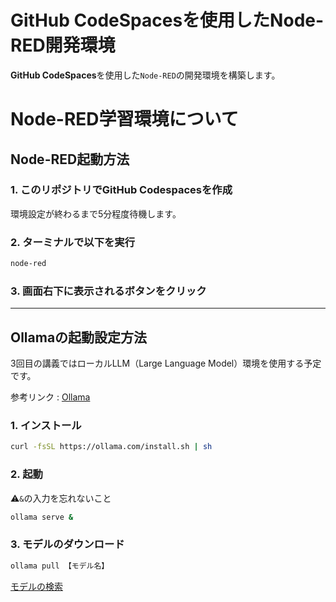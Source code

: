 # GitHub CodeSpacesを使用したNode-RED開発環境

**GitHub CodeSpaces**を使用した`Node-RED`の開発環境を構築します。

# Node-RED学習環境について

## Node-RED起動方法

### 1. このリポジトリでGitHub Codespacesを作成

環境設定が終わるまで5分程度待機します。

### 2. ターミナルで以下を実行

```bash
node-red
```

### 3. 画面右下に表示されるボタンをクリック

---
## Ollamaの起動設定方法

3回目の講義ではローカルLLM（Large Language Model）環境を使用する予定です。

参考リンク : [Ollama](https://ollama.com/)

### 1. インストール

```bash
curl -fsSL https://ollama.com/install.sh | sh
```

### 2. 起動

⚠️`&`の入力を忘れないこと

```bash
ollama serve &
```

### 3. モデルのダウンロード

```bash
ollama pull 【モデル名】
```

[モデルの検索](https://ollama.com/search)
